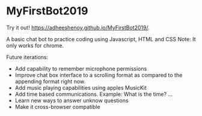 # MyFirstBot2019
Try it out!
https://adheeshenoy.github.io/MyFirstBot2019/.

A basic chat bot to practice coding using Javascript, HTML and CSS
Note: It only works for chrome. 

Future iterations:
- Add capability to remember microphone permissions
- Improve chat box interface to a scrolling format as compared to the appending format right now.
- Add music playing capabilities using apples MusicKit
- Add time based communications. Example: What is the time? ...
- Learn new ways to answer unknow questions
- Make it cross-browser compatible
